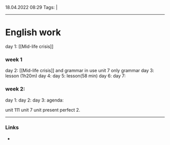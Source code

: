 18.04.2022  08:29
Tags:  |
____

# English work

day 1: [[Mid-life crisis]]
### week 1
day 2: [[Mid-life crisis]] and grammar in use unit 7 only grammar 
day 3: lesson (1h20m)
day 4:
day 5: lesson(58 min)
day 6:
day 7:

### week 2:
day 1: 
day 2:
day 3:
agenda: 

unit 111
unit 7
unit present perfect 2.
____ 
### Links
-